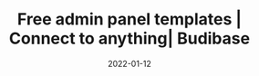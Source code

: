 ---
date: 2022-01-12
title: "Free admin panel templates | Connect to anything| Budibase"
description: "Check out our collection of free admin panel templates. You can customize for free and self-host on your own infrastructure or let Budibase manage everything for you."
images: ["/small-business-apps/budibase.png"]
draft: "false"
type: templates
layout: list
---